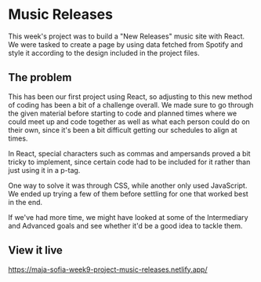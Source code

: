 # Music Releases

This week's project was to build a "New Releases" music site with React. We were tasked to create a page by using data fetched from Spotify and style it according to the design included in the project files.

## The problem

This has been our first project using React, so adjusting to this new method of coding has been a bit of a challenge overall. We made sure to go through the given material before starting to code and planned times where we could meet up and code together as well as what each person could do on their own, since it's been a bit difficult getting our schedules to align at times. 

In React, special characters such as commas and ampersands proved a bit tricky to implement, since certain code had to be included for it rather than just using it in a p-tag. 

One way to solve it was through CSS, while another only used JavaScript. We ended up trying a few of them before settling for one that worked best in the end.

If we've had more time, we might have looked at some of the Intermediary and Advanced goals and see whether it'd be a good idea to tackle them.

## View it live

https://maja-sofia-week9-project-music-releases.netlify.app/
